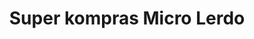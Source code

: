 ---
title: "Super kompras Micro Lerdo"
url: /toluca-de-lerdo/super-kompras-micro-lerdo/
shop: Supermarkt
---